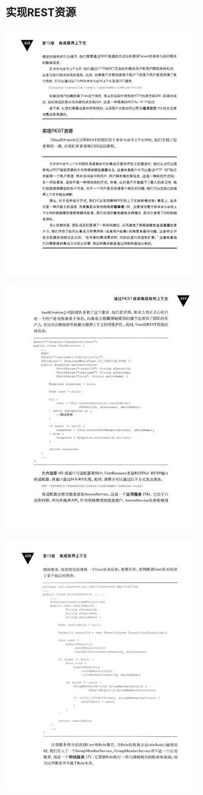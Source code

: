 # 实现REST资源 

<div align = "center"><img src = "images/000306.jpg"/></div>
  <p class="calibre1"><a id="calibre_link-491"></a><img src="images/000361.jpg" alt="Image 451" class="calibre2" /></p>  <p class="calibre1"><a id="calibre_link-492"></a><img src="images/000388.jpg" alt="Image 452" class="calibre2" /></p>    